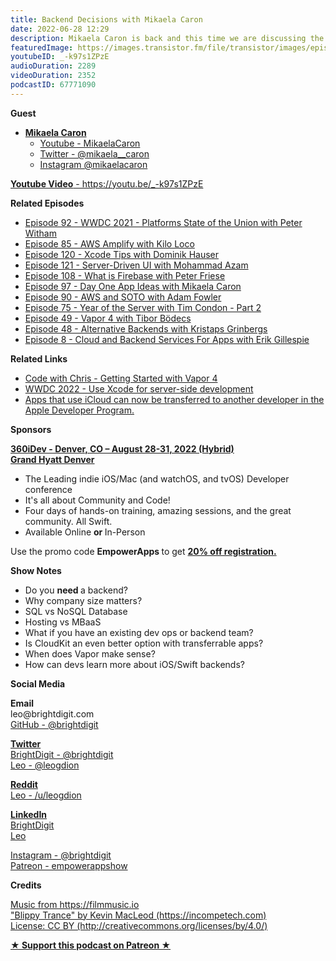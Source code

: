 ```yaml
---
title: Backend Decisions with Mikaela Caron
date: 2022-06-28 12:29
description: Mikaela Caron is back and this time we are discussing the backend options iOS developers have and how to make those decisions as well as the exciting post-WWDC news regarding apps which use iCloud and CloudKit.
featuredImage: https://images.transistor.fm/file/transistor/images/episode/930066/full_1656172417-artwork.jpg
youtubeID: _-k97s1ZPzE
audioDuration: 2289
videoDuration: 2352
podcastID: 67771090
---
```

<p><b>Guest</b></p><ul><li>
<a href="https://mikaelacaron.com/links"><strong>Mikaela Caron</strong></a><ul>
<li><a href="https://www.youtube.com/c/MikaelaCaron">Youtube - MikaelaCaron</a></li>
<li><a href="https://twitter.com/mikaela__caron">Twitter - @mikaela__caron</a></li>
<li>
<a href="https://instagram.com/mikaelacaron">Instagram @mikaelacaron</a> </li>
</ul>
</li></ul><p><a href="https://youtu.be/_-k97s1ZPzE"><strong>Youtube Video</strong> - https://youtu.be/_-k97s1ZPzE</a></p><p><b>Related Episodes</b></p><ul>
<li><a href="https://share.transistor.fm/s/ace13930">Episode 92 - WWDC 2021 - Platforms State of the Union with Peter Witham</a></li>
<li><a href="https://share.transistor.fm/s/9a225bb3">Episode 85 - AWS Amplify with Kilo Loco</a></li>
<li><a href="https://share.transistor.fm/s/3637f231">Episode 120 - Xcode Tips with Dominik Hauser</a></li>
<li><a href="https://share.transistor.fm/s/50fca4d8">Episode 121 - Server-Driven UI with Mohammad Azam</a></li>
<li><a href="https://share.transistor.fm/s/2efe521a">Episode 108 - What is Firebase with Peter Friese</a></li>
<li><a href="https://share.transistor.fm/s/d60deac1">Episode 97 - Day One App Ideas with Mikaela Caron</a></li>
<li><a href="https://share.transistor.fm/s/580c9ccc">Episode 90 - AWS and SOTO with Adam Fowler</a></li>
<li><a href="https://share.transistor.fm/s/a8b66b9f">Episode 75 - Year of the Server with Tim Condon - Part 2</a></li>
<li><a href="https://share.transistor.fm/s/17f05dbf">Episode 49 - Vapor 4 with Tibor Bödecs</a></li>
<li><a href="https://share.transistor.fm/s/fca974ca">Episode 48 - Alternative Backends with Kristaps Grinbergs</a></li>
<li><a href="https://share.transistor.fm/s/ffcb9fc1">Episode 8 - Cloud and Backend Services For Apps with Erik Gillespie</a></li>
</ul><p><b>Related Links</b></p><ul>
<li><a href="https://www.google.com/url?q=https://youtube.com/playlist?list%3DPLMRqhzcHGw1Z7xNnqS_yUNm1k9dvq-HbM&amp;sa=D&amp;source=docs&amp;ust=1656435349563525&amp;usg=AOvVaw0VA8RBsLTtHFPEAvJ4rhvI">Code with Chris - Getting Started with Vapor 4</a></li>
<li><a href="https://developer.apple.com/videos/play/wwdc2022/110360/">WWDC 2022 - Use Xcode for server-side development</a></li>
<li><a href="https://developer.apple.com/news/releases/?id=06152022a">Apps that use iCloud can now be transferred to another developer in the Apple Developer Program.</a></li>
</ul><p><b>Sponsors</b></p><p><b><a href="https://360idev.com/"><strong>360iDev - Denver, CO – August 28-31, 2022 (Hybrid)<br>Grand Hyatt Denver</strong></a></b></p><ul>
<li>The Leading indie iOS/Mac (and watchOS, and tvOS) Developer conference</li>
<li>It's all about Community and Code!</li>
<li>Four days of hands-on training, amazing sessions, and the great community. All Swift.</li>
<li>Available Online <strong>or </strong>In-Person</li>
</ul><p>Use the promo code <strong>EmpowerApps </strong>to get <a href="https://360idev.com/"><strong>20% off registration.</strong></a></p><p><b>Show Notes</b></p><ul>
<li>Do you <strong>need </strong>a backend?</li>
<li>Why company size matters?</li>
<li>SQL vs NoSQL Database</li>
<li>Hosting vs MBaaS</li>
<li>What if you have an existing dev ops or backend team? </li>
<li>Is CloudKit an even better option with transferrable apps?</li>
<li>When does Vapor make sense?</li>
<li>How can devs learn more about iOS/Swift backends? </li>
</ul><p><b>Social Media</b></p><p><strong>Email</strong><br>leo@brightdigit.com<br><a href="https://github.com/brightdigit">GitHub - @brightdigit</a></p><p><a href="https://twitter.com/brightdigit"><strong>Twitter </strong><br>BrightDigit - @brightdigit</a><br><a href="https://twitter.com/leogdion">Leo - @leogdion</a></p><p><a href="https://www.reddit.com/user/leogdion"><strong>Reddit</strong><br>Leo - /u/leogdion</a></p><p><a href="https://www.linkedin.com/company/bright-digit"><strong>LinkedIn</strong><br>BrightDigit</a><br><a href="https://www.linkedin.com/in/leogdion/">Leo</a></p><p><a href="https://www.instagram.com/brightdigit/">Instagram - @brightdigit</a><br><a href="https://www.patreon.com/empowerappsshow">Patreon - empowerappshow</a></p><p><b>Credits</b></p><p><a href="https://filmmusic.io/">Music from https://filmmusic.io</a><br><a href="https://incompetech.com/">"Blippy Trance" by Kevin MacLeod (https://incompetech.com)</a><br><a href="http://creativecommons.org/licenses/by/4.0/">License: CC BY (http://creativecommons.org/licenses/by/4.0/)</a></p><p><strong><a href="https://www.patreon.com/empowerappsshow" rel="payment" title="★ Support this podcast on Patreon ★">★ Support this podcast on Patreon ★</a></strong></p>
      
